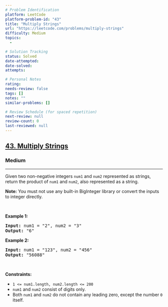 ```yaml
---
# Problem Identification
platform: LeetCode
platform-problem-id: "43"
title: "Multiply Strings"
url: "https://leetcode.com/problems/multiply-strings"
difficulty: Medium
topics:
  -

# Solution Tracking
status: Solved
date-attempted:
date-solved:
attempts:

# Personal Notes
rating:
needs-review: false
tags: []
notes: ""
similar-problems: []

# Review Schedule (for spaced repetition)
next-review: null
review-count: 0
last-reviewed: null
---
```


<h2><a href="https://leetcode.com/problems/multiply-strings">43. Multiply Strings</a></h2><h3>Medium</h3><hr><p>Given two non-negative integers <code>num1</code> and <code>num2</code> represented as strings, return the product of <code>num1</code> and <code>num2</code>, also represented as a string.</p>

<p><strong>Note:</strong>&nbsp;You must not use any built-in BigInteger library or convert the inputs to integer directly.</p>

<p>&nbsp;</p>
<p><strong class="example">Example 1:</strong></p>
<pre><strong>Input:</strong> num1 = "2", num2 = "3"
<strong>Output:</strong> "6"
</pre><p><strong class="example">Example 2:</strong></p>
<pre><strong>Input:</strong> num1 = "123", num2 = "456"
<strong>Output:</strong> "56088"
</pre>
<p>&nbsp;</p>
<p><strong>Constraints:</strong></p>

<ul>
	<li><code>1 &lt;= num1.length, num2.length &lt;= 200</code></li>
	<li><code>num1</code> and <code>num2</code> consist of digits only.</li>
	<li>Both <code>num1</code> and <code>num2</code>&nbsp;do not contain any leading zero, except the number <code>0</code> itself.</li>
</ul>
